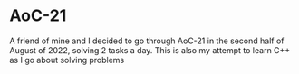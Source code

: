 # AoC-21
A friend of mine and I decided to go through AoC-21 in the second half of August of 2022, solving 2 tasks a day.
This is also my attempt to learn C++ as I go about solving problems
